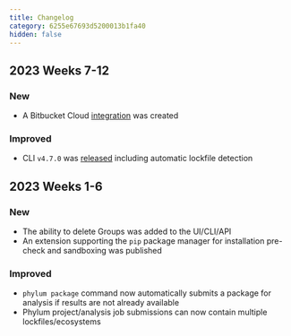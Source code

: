 ```yaml
---
title: Changelog
category: 6255e67693d5200013b1fa40
hidden: false
---
```


## 2023 Weeks 7-12
### New
- A Bitbucket Cloud [integration](https://docs.phylum.io/docs/bitbucket_pipelines) was created

### Improved
- CLI `v4.7.0` was [released](https://github.com/phylum-dev/cli/releases/tag/v4.7.0) including automatic lockfile detection

## 2023 Weeks 1-6
### New
- The ability to delete Groups was added to the UI/CLI/API
- An extension supporting the `pip` package manager for installation pre-check and sandboxing was published

### Improved
- `phylum package` command now automatically submits a package for analysis if results are not already available
- Phylum project/analysis job submissions can now contain multiple lockfiles/ecosystems

